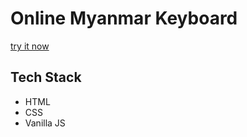 # Online Myanmar Keyboard
[try it now](https://lyn-eva.github.io/vanillaJS-Unicode-Myanmar-Keyboard/)

## Tech Stack
 - HTML
 - CSS
 - Vanilla JS
